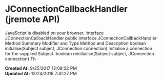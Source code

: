 # JConnectionCallbackHandler (jremote API)

JavaScript is disabled on your browser. Interface JConnectionCallbackHandler public interface JConnectionCallbackHandler Method Summary Modifier and Type Method and Description boolean initialise(Subject subject, JConnection connection) Initialise a connection for the supplied Subject. boolean reinitialise(Subject subject, JConnection connection) Th  

**Created At:** 9/25/2017 12:09:02 PM  
**Updated At:** 12/24/2018 7:41:27 PM  

